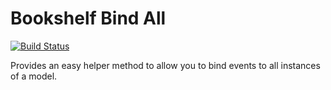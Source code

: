 # Bookshelf Bind All

[![Build Status](https://travis-ci.org/mAAdhaTTah/bookshelf-bind-all.svg?branch=master)](https://travis-ci.org/mAAdhaTTah/bookshelf-bind-all)

Provides an easy helper method to allow you to bind events to all instances of a model.